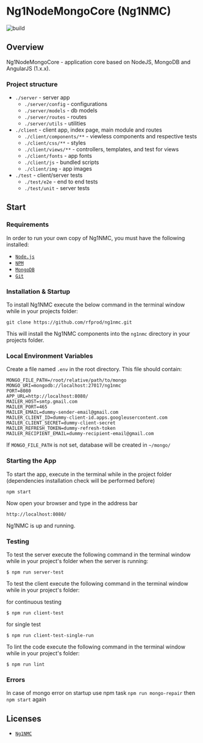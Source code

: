 # Ng1NodeMongoCore (Ng1NMC)

![build](https://travis-ci.org/rfprod/ng1nmc.svg?branch=master)

## Overview

Ng1NodeMongoCore - application core based on NodeJS, MongoDB and AngularJS (1.x.x).

### Project structure

* `./server` - server app
	* `./server/config` - configurations
	* `./server/models` - db models
	* `./server/routes` - routes
	* `./server/utils` - utilities
* `./client` - client app, index page, main module and routes
	* `./client/components/**` - viewless components and respective tests
	* `./client/css/**` - styles
	* `./client/views/**` - controllers, templates, and test for views
	* `./client/fonts` - app fonts
	* `./client/js` - bundled scripts
	* `./client/img` - app images
* `./test` - client/server tests
	* `./test/e2e` - end to end tests
	* `./test/unit` - server tests

## Start

### Requirements

In order to run your own copy of Ng1NMC, you must have the following installed:

- [`Node.js`](https://nodejs.org/)
- [`NPM`](https://nodejs.org/)
- [`MongoDB`](http://www.mongodb.org/)
- [`Git`](https://git-scm.com/)

### Installation & Startup

To install Ng1NMC execute the below command in the terminal window while in your projects folder:

```
git clone https://github.com/rfprod/ng1nmc.git
```

This will install the Ng1NMC components into the `ng1nmc` directory in your projects folder.

### Local Environment Variables

Create a file named `.env` in the root directory. This file should contain:

```
MONGO_FILE_PATH=/root/relative/path/to/mongo
MONGO_URI=mongodb://localhost:27017/ng1nmc
PORT=8080
APP_URL=http://localhost:8080/
MAILER_HOST=smtp.gmail.com
MAILER_PORT=465
MAILER_EMAIL=dummy-sender-email@gmail.com
MAILER_CLIENT_ID=dummy-client-id.apps.googleusercontent.com
MAILER_CLIENT_SECRET=dummy-client-secret
MAILER_REFRESH_TOKEN=dummy-refresh-token
MAILER_RECIPIENT_EMAIL=dummy-recipient-email@gmail.com
```

If `MONGO_FILE_PATH` is not set, database will be created in `~/mongo/`

### Starting the App

To start the app, execute in the terminal while in the project folder (dependencies installation check will be performed before)

```
npm start
```

Now open your browser and type in the address bar

```
http://localhost:8080/
```

Ng1NMC is up and running.

### Testing

To test the server execute the following command in the terminal window while in your project's folder when the server is running:

```
$ npm run server-test
```

To test the client execute the following command in the terminal window while in your project's folder:

for continuous testing

```
$ npm run client-test
```

for single test

```
$ npm run client-test-single-run
```

To lint the code execute the following command in the terminal window while in your project's folder:

```
$ npm run lint
```

### Errors

In case of mongo error on startup use npm task `npm run mongo-repair` then `npm start` again

## Licenses

* [`Ng1NMC`](LICENSE.md)
